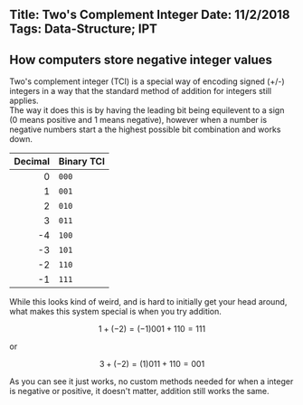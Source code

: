 Title: Two's Complement Integer
Date: 11/2/2018
Tags: Data-Structure; IPT
---
How computers store negative integer values 
---
Two's complement integer (TCI) is a special way of encoding signed (+/-) integers in a way that the standard method of addition for integers still applies.  
The way it does this is by having the leading bit being equilevent to a sign (0 means positive and 1 means negative), however when a number is negative numbers start a the highest possible bit combination and works down.

| Decimal | Binary TCI |
|--:|:--|
|  0 | ``000`` |
|  1 | ``001`` |
|  2 | ``010`` |
|  3 | ``011`` |
| -4 | ``100`` |
| -3 | ``101`` |
| -2 | ``110`` |
| -1 | ``111`` |

While this looks kind of weird, and is hard to initially get your head around, what makes this system special is when you try addition.
```math
1 + (-2) = (-1)
001 + 110 = 111
```
or
```math
3 + (-2) = (1)
011 + 110 = 001
```

As you can see it just works, no custom methods needed for when a integer is negative or positive, it doesn't matter, addition still works the same.